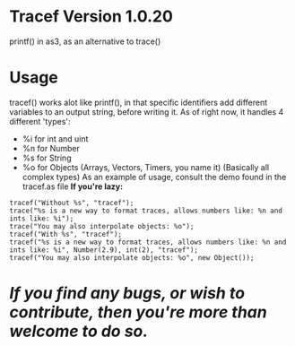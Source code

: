 # Tracef Version 1.0.20
printf() in as3, as an alternative to trace()
# Usage
tracef() works alot like printf(), in that specific identifiers add different variables to an output string, before writing it.
As of right now, it handles 4 different 'types':
 + %i for int and uint
 + %n for Number
 + %s for String
 + %o for Objects (Arrays, Vectors, Timers, you name it) (Basically all complex types)
As an example of usage, consult the demo found in the tracef.as file
**If you're lazy:**
```
tracef("Without %s", "tracef");
trace("%s is a new way to format traces, allows numbers like: %n and ints like: %i");
trace("You may also interpolate objects: %o");
tracef("With %s", "tracef");
tracef("%s is a new way to format traces, allows numbers like: %n and ints like: %i", Number(2.9), int(2), "tracef"); 
tracef("You may also interpolate objects: %o", new Object());
```
# ***If you find any bugs, or wish to contribute, then you're more than welcome to do so.***
